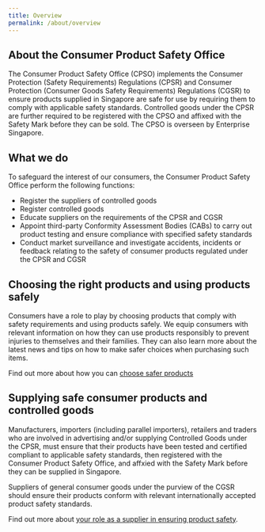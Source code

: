 ```yaml
---
title: Overview
permalink: /about/overview
---
```

## About the Consumer Product Safety Office
The Consumer Product Safety Office (CPSO) implements the Consumer Protection (Safety Requirements) Regulations (CPSR) and Consumer Protection (Consumer Goods Safety Requirements) Regulations (CGSR) to ensure products supplied in Singapore are safe for use by requiring them to comply with applicable safety standards. Controlled goods under the CPSR are further required to be registered with the CPSO and affixed with the Safety Mark before they can be sold. The CPSO is overseen by Enterprise Singapore. 

## What we do
To safeguard the interest of our consumers, the Consumer Product Safety Office perform the following functions:
* Register the suppliers of controlled goods
* Register controlled goods
* Educate suppliers on the requirements of the CPSR and CGSR
* Appoint third-party Conformity Assessment Bodies (CABs) to carry out product testing and ensure compliance with specified safety standards
* Conduct market surveillance and investigate accidents, incidents or feedback relating to the safety of consumer products regulated under the CPSR and CGSR

## Choosing the right products and using products safely
Consumers have a role to play by choosing products that comply with safety requirements and using products safely. We equip consumers with relevant information on how they can use products responsibly to prevent injuries to themselves and their families. They can also learn more about the latest news and tips on how to make safer choices when purchasing such items.

Find out more about how you can [choose safer products](/consumers/choose-safer-products/look-for-the-safety-mark)

## Supplying safe consumer products and controlled goods
Manufacturers, importers (including parallel importers), retailers and traders who are involved in advertising and/or supplying Controlled Goods under the CPSR, must ensure that their products have been tested and certified compliant to applicable safety standards, then registered with the Consumer Product Safety Office, and affxied with the Safety Mark before they can be supplied in Singapore.

Suppliers of general consumer goods under the purview of the CGSR should ensure their products conform with relevant internationally accepted product safety standards.

Find out more about [your role as a supplier in ensuring product safety](/suppliers/overview).
